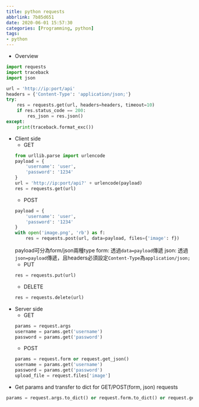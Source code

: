 ```yaml
---
title: python requests
abbrlink: 7b85d651
date: 2020-06-01 15:57:30
categories: [Programming, python]
tags: 
- python
---
```

* Overview
```python
import requests
import traceback
import json

url = 'http://ip:port/api'
headers = {'Content-Type': 'application/json;'}
try:
    res = requests.get(url, headers=headers, timeout=10)
    if res.status_code == 200:
        res_json = res.json()
except:
    print(traceback.format_exc())
```
* Client side
  * GET
  ```python
  from urllib.parse import urlencode
  payload = { 
      'username': 'user',
      'password': '1234'
  }
  url = 'http://ip:port/api?' + urlencode(payload)
  res = requests.get(url)
  ```
  * POST
  ```python
  payload = { 
      'username': 'user',
      'password': '1234'
  }
  with open('image.png', 'rb') as f:
      res = requests.post(url, data=payload, files={'image': f})
  ```
  payload可分為form/json兩種type
  form: 透過`data=payload`傳遞
  json: 透過`json=payload`傳遞，且headers必須設定`Content-Type`為`application/json;`
  * PUT
  ```python
  res = requests.put(url)
  ```
  * DELETE
  ```python
  res = requests.delete(url)
  ```
* Server side
  * GET
  ```python
  params = request.args
  username = params.get('username')
  password = params.get('password')
  ```
  * POST
  ```python
  params = request.form or request.get_json()
  username = params.get('username')
  password = params.get('password')
  upload_file = request.files['image']
  ```
* Get params and transfer to dict for GET/POST(form, json) requests
```python
params = request.args.to_dict() or request.form.to_dict() or request.get_json()
```